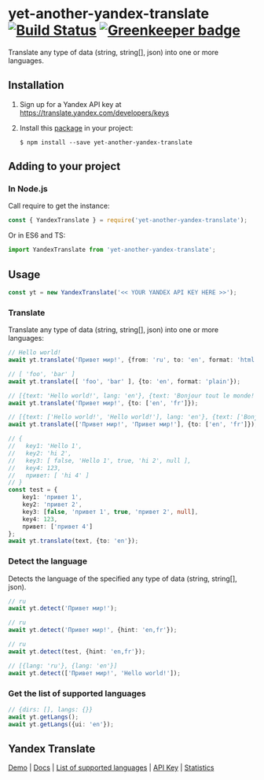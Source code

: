 # yet-another-yandex-translate [![Build Status](https://travis-ci.org/norbornen/yet-another-yandex-translate.svg?branch=master)](https://travis-ci.org/norbornen/yet-another-yandex-translate) [![Greenkeeper badge](https://badges.greenkeeper.io/norbornen/yet-another-yandex-translate.svg)](https://greenkeeper.io/)

Translate any type of data (string, string[], json) into one or more languages.

## Installation

1.  Sign up for a Yandex API key at https://translate.yandex.com/developers/keys

2.  Install this [package](https://npmjs.org/package/yet-another-yandex-translate) in your project:

        $ npm install --save yet-another-yandex-translate

## Adding to your project

### In Node.js

Call require to get the instance:
```js
const { YandexTranslate } = require('yet-another-yandex-translate');
```

Or in ES6 and TS:
```typescript
import YandexTranslate from 'yet-another-yandex-translate';
```

## Usage
```typescript
const yt = new YandexTranslate('<< YOUR YANDEX API KEY HERE >>');
```
### Translate

Translate any type of data (string, string[], json) into one or more languages:

```typescript
// Hello world!
await yt.translate('Привет мир!', {from: 'ru', to: 'en', format: 'html'});

// [ 'foo', 'bar' ]
await yt.translate([ 'foo', 'bar' ], {to: 'en', format: 'plain'});

// [{text: 'Hello world!', lang: 'en'}, {text: 'Bonjour tout le monde!', lang: 'fr'}]
await yt.translate('Привет мир!', {to: ['en', 'fr']});

// [{text: ['Hello world!', 'Hello world!'], lang: 'en'}, {text: ['Bonjour tout le monde!', 'Bonjour tout le monde!'], lang: 'fr'}]
await yt.translate(['Привет мир!', 'Привет мир!'], {to: ['en', 'fr']});   

// {
//   key1: 'Hello 1',
//   key2: 'hi 2',
//   key3: [ false, 'Hello 1', true, 'hi 2', null ],
//   key4: 123,
//   привет: [ 'hi 4' ]
// }
const test = {
    key1: 'привет 1',
    key2: 'привет 2',
    key3: [false, 'привет 1', true, 'привет 2', null],
    key4: 123,
    привет: ['привет 4']
};
await yt.translate(text, {to: 'en'});
```

### Detect the language
Detects the language of the specified any type of data (string, string[], json).

```typescript
// ru
await yt.detect('Привет мир!');

// ru
await yt.detect('Привет мир!', {hint: 'en,fr'});

// ru
await yt.detect(test, {hint: 'en,fr'});

// [{lang: 'ru'}, {lang: 'en'}]
await yt.detect(['Привет мир!', 'Hello world!']);
```

### Get the list of supported languages
```typescript
// {dirs: [], langs: {}}
await yt.getLangs();
await yt.getLangs({ui: 'en'});
```

## Yandex Translate

[Demo](https://translate.yandex.com/) | [Docs](https://tech.yandex.com/translate/) | [List of supported languages](https://yandex.ru/dev/translate/doc/dg/concepts/api-overview-docpage/#api-overview__languages) | [API Key](https://translate.yandex.com/developers/keys) | [Statistics](https://translate.yandex.com/developers/stat)




